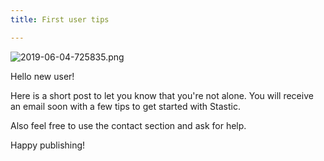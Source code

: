 ```yaml
---
title: First user tips

---
```


![2019-06-04-725835.png](https://doc.stastic.net/assets/2019-06-04-725835.png)

Hello new user!

Here is a short post to let you know that you're not alone. You will receive an email soon with a few tips to get started with Stastic.

Also feel free to use the contact section and ask for help.

Happy publishing!